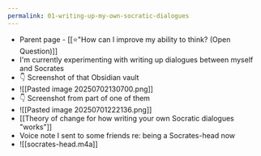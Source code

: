 ```yaml
---
permalink: 01-writing-up-my-own-socratic-dialogues
---
```


- Parent page - [[⭐️"How can I improve my ability to think? (Open Question)]]
- I'm currently experimenting with writing up dialogues between myself and Socrates
- 👇 Screenshot of that Obsidian vault
- ![[Pasted image 20250702130700.png]] 
- 👇 Screenshot from part of one of them
- ![[Pasted image 20250701222136.png]]
- [[Theory of change for how writing your own Socratic dialogues "works"]]
- Voice note I sent to some friends re: being a Socrates-head now
- ![[socrates-head.m4a]]